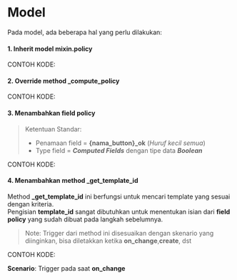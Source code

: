 # Model

Pada model, ada beberapa hal yang perlu dilakukan:

<script
  type="text/javascript"
  src="https://cdn.jsdelivr.net/npm/gist-embed@1.0.4/dist/gist-embed.min.js"
></script>

#### 1. Inherit model mixin.policy

CONTOH KODE:

<code data-gist-id="d3543c33d1466d772b04beb562b1ce48" data-gist-highlight-line="5" data-gist-line="9-15"></code>

#### 2. Override method _compute_policy

CONTOH KODE:

<code data-gist-id="d3543c33d1466d772b04beb562b1ce48" data-gist-highlight-line="1-4" data-gist-line="53-56"></code>

#### 3. Menambahkan field policy

> Ketentuan Standar:
> * Penamaan field = **{nama_button}_ok** (*Huruf kecil semua*)
> * Type field = ***Computed Fields*** dengan tipe data ***Boolean***

CONTOH KODE:

<code data-gist-id="d3543c33d1466d772b04beb562b1ce48" data-gist-line="58-86"></code>

#### 4. Menambahkan method **_get_template_id**

Method **_get_template_id** ini berfungsi untuk mencari template yang sesuai dengan kriteria. <br/>
Pengisian **template_id** sangat dibutuhkan untuk menentukan isian dari **field policy** yang sudah dibuat pada langkah sebelumnya.

> Note:
> Trigger dari method ini disesuaikan dengan skenario yang diinginkan, bisa diletakkan ketika **on_change**,**create**, dst

CONTOH KODE:

**Scenario**: Trigger pada saat **on_change**

<code data-gist-id="d3543c33d1466d772b04beb562b1ce48" data-gist-highlight-line="5" data-gist-line="134-140"></code>
